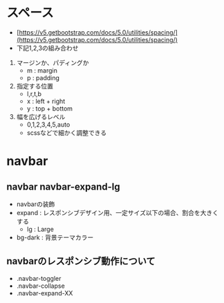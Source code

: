 
# スペース
- [https://v5.getbootstrap.com/docs/5.0/utilities/spacing/](https://v5.getbootstrap.com/docs/5.0/utilities/spacing/)
- 下記1,2,3の組み合わせ

1. マージンか、パディングか
    - m : margin
    - p : padding
2. 指定する位置
    - l,r,t,b
    - x : left + right
    - y : top + bottom
3. 幅を広げるレベル
    - 0,1,2,3,4,5,auto
    - scssなどで細かく調整できる

# navbar
## navbar navbar-expand-lg
- navbarの装飾
- expand : レスポンシブデザイン用、一定サイズ以下の場合、割合を大きくする
    - lg : Large
- bg-dark : 背景テーマカラー

## navbarのレスポンシブ動作について
- .navbar-toggler
- .navbar-collapse
- .navbar-expand-XX
